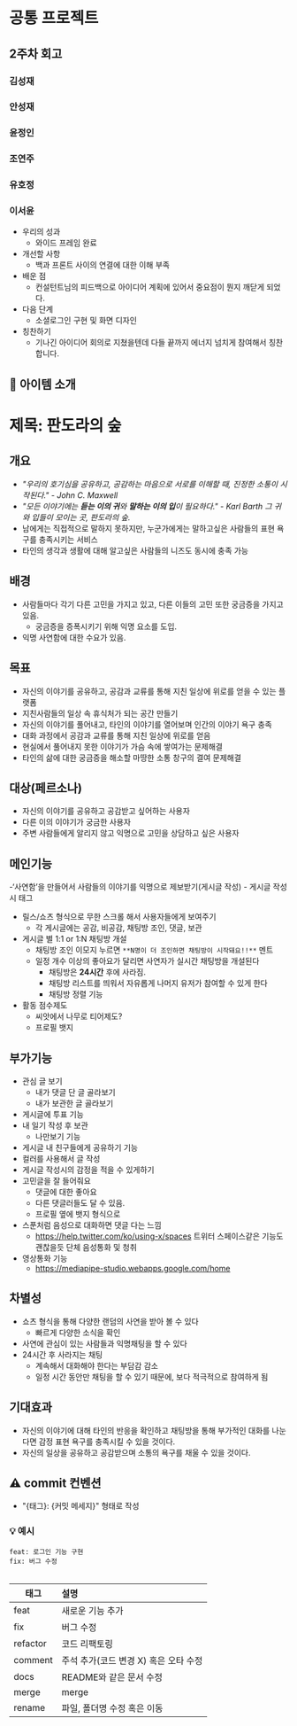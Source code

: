 # 공통 프로젝트

## 2주차 회고
### 김성재

### 안성재

### 윤정인

### 조연주

### 유호정

### 이서윤
- 우리의 성과
    - 와이드 프레임 완료
- 개선할 사항
    - 백과 프론트 사이의 연결에 대한 이해 부족
- 배운 점
    - 컨설턴트님의 피드백으로 아이디어 계획에 있어서 중요점이 뭔지 깨닫게 되었다.
- 다음 단계
    - 소셜로그인 구현 및 화면 디자인
- 칭찬하기
    - 기나긴 아이디어 회의로 지쳤을텐데 다들 끝까지 에너지 넘치게 참여해서 칭찬합니다.

## 🎁 아이템 소개

# 제목: 판도라의 숲

## 개요

- *"우리의 호기심을 공유하고, 공감하는 마음으로 서로를 이해할 때, 진정한 소통이 시작된다." - John C. Maxwell*
- *"모든 이야기에는 **듣는 이의 귀**와 **말하는 이의 입**이 필요하다." - Karl Barth
  그 귀와 입들이 모이는 곳, 판도라의 숲.*
- 남에게는 직접적으로 말하지 못하지만, 누군가에게는 말하고싶은 사람들의 표현 욕구를 충족시키는 서비스
- 타인의 생각과 생활에 대해 알고싶은 사람들의 니즈도 동시에 충족 가능

## 배경

- 사람들마다 각기 다른 고민을 가지고 있고, 다른 이들의 고민 또한 궁금증을 가지고 있음.
  - 궁금증을 증폭시키기 위해 익명 요소를 도입.
- 익명 사연함에 대한 수요가 있음.

## 목표
- 자신의 이야기를 공유하고, 공감과 교류를 통해 지친 일상에 위로를 얻을 수 있는 플랫폼
- 지친사람들의 일상 속 휴식처가 되는 공간 만들기
- 자신의 이야기를 풀어내고, 타인의 이야기를 열어보며 인간의 이야기 욕구 충족
- 대화 과정에서 공감과 교류를 통해 지친 일상에 위로를 얻음
- 현실에서 풀어내지 못한 이야기가 가슴 속에 쌓여가는 문제해결
- 타인의 삶에 대한 궁금증을 해소할 마땅한 소통 창구의 결여 문제해결

## 대상(페르소나)
- 자신의 이야기를 공유하고 공감받고 싶어하는 사용자
- 다른 이의 이야기가 궁금한 사용자
- 주변 사람들에게 알리지 않고 익명으로 고민을 상담하고 싶은 사용자

## 메인기능
-‘사연함’을 만들어서 사람들의 이야기를 익명으로 제보받기(게시글 작성)
    - 게시글 작성시 태그
- 릴스/쇼츠 형식으로 무한 스크롤 해서 사용자들에게 보여주기
    - 각 게시글에는 공감, 비공감, 채팅방 조인, 댓글, 보관
- 게시글 별 1:1 or 1:N 채팅방 개설
    - 채팅방 조인 이모지 누르면 `**N명이 더 조인하면 채팅방이 시작돼요!!**` 멘트
    - 일정 개수 이상의 좋아요가 달리면 사연자가 실시간 채팅방을 개설된다
        - 채팅방은 **24시간** 후에 사라짐.
        - 채팅방 리스트를 띄워서 자유롭게 나머지 유저가 참여할 수 있게 한다
        - 채팅방 정렬 기능
- 활동 점수제도
    - 씨앗에서 나무로 티어제도?
    - 프로필 뱃지

## 부가기능
- 관심 글 보기
    - 내가 댓글 단 글 골라보기
    - 내가 보관한 글 골라보기
- 게시글에 투표 기능
- 내 일기 작성 후 보관
    - 나만보기 기능
- 게시글 내 친구들에게 공유하기 기능
- 컬러를 사용해서 글 작성
- 게시글 작성시의 감정을 적을 수 있게하기
- 고민글을 잘 들어줘요
    - 댓글에 대한 좋아요
    - 다른 댓글러들도 달 수 있음.
    - 프로필 옆에 뱃지 형식으로
- 스푼처럼 음성으로 대화하면 댓글 다는 느낌
    - https://help.twitter.com/ko/using-x/spaces 트위터 스페이스같은 기능도 괜찮을듯 단체 음성통화 및 청취
- 영상통화 기능
    - https://mediapipe-studio.webapps.google.com/home

## 차별성
- 쇼츠 형식을 통해 다양한 랜덤의 사연을 받아 볼 수 있다
    - 빠르게 다양한 소식을 확인
- 사연에 관심이 있는 사람들과 익명채팅을 할 수 있다
- 24시간 후 사라지는 채팅
    - 계속해서 대화해야 한다는 부담감 감소
    - 일정 시간 동안만 채팅을 할 수 있기 때문에, 보다 적극적으로 참여하게 됨

## 기대효과
- 자신의 이야기에 대해 타인의 반응을 확인하고 채팅방을 통해 부가적인 대화를 나눈다면 감정 표현 욕구를 충족시킬 수 있을 것이다.
- 자신의 일상을 공유하고 공감받으며 소통의 욕구를 채울 수 있을 것이다.


## ⚠️ commit 컨벤션

- "{태그}: {커밋 메세지}" 형태로 작성

### 💡 예시

`feat: 로그인 기능 구현`<br/>
`fix: 버그 수정`
<br/>
<br/>

| 태그     | 설명                                  |
| -------- | :------------------------------------ |
| feat     | 새로운 기능 추가                      |
| fix      | 버그 수정                             |
| refactor | 코드 리팩토링                         |
| comment  | 주석 추가(코드 변경 X) 혹은 오타 수정 |
| docs     | README와 같은 문서 수정               |
| merge    | merge                                 |
| rename   | 파일, 폴더명 수정 혹은 이동           |
